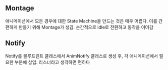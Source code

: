 ## Montage

애니메이션에서 모든 경우에 대한 State Machine을 만드는 것은 매우 어렵다.
이를 간편하게 만들기 위해 Montage가 생김. 순간적으로 idle로 전환하고 동작을 이어감

## Notify

Notify를 블루프린트 클래스에서 AnimNotify 클래스로 생성 후, 각 애니메이션에서 필요한 부분에 삽입.
리스너라고 생각하면 편하다